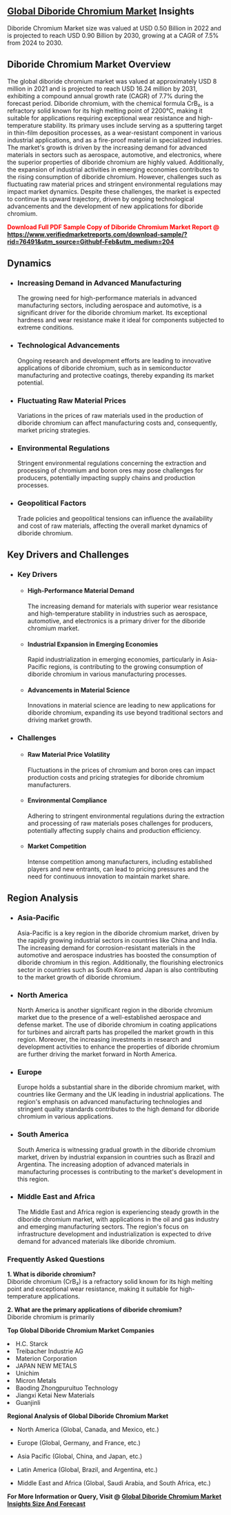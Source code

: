 <h2><a href="https://www.verifiedmarketreports.com/download-sample/?rid=76491&amp;utm_source=Githubf&amp;utm_medium=204" target="_blank">Global Diboride Chromium Market</a> Insights</h2><p>Diboride Chromium Market size was valued at USD 0.50 Billion in 2022 and is projected to reach USD 0.90 Billion by 2030, growing at a CAGR of 7.5% from 2024 to 2030.</p><p> <h2>Diboride Chromium Market Overview</h2> <p>The global diboride chromium market was valued at approximately USD 8 million in 2021 and is projected to reach USD 16.24 million by 2031, exhibiting a compound annual growth rate (CAGR) of 7.7% during the forecast period. Diboride chromium, with the chemical formula CrB₂, is a refractory solid known for its high melting point of 2200°C, making it suitable for applications requiring exceptional wear resistance and high-temperature stability. Its primary uses include serving as a sputtering target in thin-film deposition processes, as a wear-resistant component in various industrial applications, and as a fire-proof material in specialized industries. The market's growth is driven by the increasing demand for advanced materials in sectors such as aerospace, automotive, and electronics, where the superior properties of diboride chromium are highly valued. Additionally, the expansion of industrial activities in emerging economies contributes to the rising consumption of diboride chromium. However, challenges such as fluctuating raw material prices and stringent environmental regulations may impact market dynamics. Despite these challenges, the market is expected to continue its upward trajectory, driven by ongoing technological advancements and the development of new applications for diboride chromium.</p> <p><strong><p><span class=""><span style="color: #ff0000;"><strong>Download Full PDF Sample Copy of Diboride Chromium Market Report</strong> @ </span><a href="https://www.verifiedmarketreports.com/download-sample/?rid=76491&amp;utm_source=Githubf-Feb&amp;utm_medium=204" target="_blank">https://www.verifiedmarketreports.com/download-sample/?rid=76491&amp;utm_source=Githubf-Feb&amp;utm_medium=204</a></span></p></strong></p> <h2>Dynamics</h2> <ul> <li><h3>Increasing Demand in Advanced Manufacturing</h3> <p>The growing need for high-performance materials in advanced manufacturing sectors, including aerospace and automotive, is a significant driver for the diboride chromium market. Its exceptional hardness and wear resistance make it ideal for components subjected to extreme conditions.</p> </li> <li><h3>Technological Advancements</h3> <p>Ongoing research and development efforts are leading to innovative applications of diboride chromium, such as in semiconductor manufacturing and protective coatings, thereby expanding its market potential.</p> </li> <li><h3>Fluctuating Raw Material Prices</h3> <p>Variations in the prices of raw materials used in the production of diboride chromium can affect manufacturing costs and, consequently, market pricing strategies.</p> </li> <li><h3>Environmental Regulations</h3> <p>Stringent environmental regulations concerning the extraction and processing of chromium and boron ores may pose challenges for producers, potentially impacting supply chains and production processes.</p> </li> <li><h3>Geopolitical Factors</h3> <p>Trade policies and geopolitical tensions can influence the availability and cost of raw materials, affecting the overall market dynamics of diboride chromium.</p> </li> </ul> <h2>Key Drivers and Challenges</h2> <ul> <li><h3>Key Drivers</h3> <ul> <li><h4>High-Performance Material Demand</h4> <p>The increasing demand for materials with superior wear resistance and high-temperature stability in industries such as aerospace, automotive, and electronics is a primary driver for the diboride chromium market.</p> </li> <li><h4>Industrial Expansion in Emerging Economies</h4> <p>Rapid industrialization in emerging economies, particularly in Asia-Pacific regions, is contributing to the growing consumption of diboride chromium in various manufacturing processes.</p> </li> <li><h4>Advancements in Material Science</h4> <p>Innovations in material science are leading to new applications for diboride chromium, expanding its use beyond traditional sectors and driving market growth.</p> </li> </ul> </li> <li><h3>Challenges</h3> <ul> <li><h4>Raw Material Price Volatility</h4> <p>Fluctuations in the prices of chromium and boron ores can impact production costs and pricing strategies for diboride chromium manufacturers.</p> </li> <li><h4>Environmental Compliance</h4> <p>Adhering to stringent environmental regulations during the extraction and processing of raw materials poses challenges for producers, potentially affecting supply chains and production efficiency.</p> </li> <li><h4>Market Competition</h4> <p>Intense competition among manufacturers, including established players and new entrants, can lead to pricing pressures and the need for continuous innovation to maintain market share.</p> </li> </ul> </li> </ul> <h2>Region Analysis</h2> <ul> <li><h3>Asia-Pacific</h3> <p>Asia-Pacific is a key region in the diboride chromium market, driven by the rapidly growing industrial sectors in countries like China and India. The increasing demand for corrosion-resistant materials in the automotive and aerospace industries has boosted the consumption of diboride chromium in this region. Additionally, the flourishing electronics sector in countries such as South Korea and Japan is also contributing to the market growth of diboride chromium.</p> </li> <li><h3>North America</h3> <p>North America is another significant region in the diboride chromium market due to the presence of a well-established aerospace and defense market. The use of diboride chromium in coating applications for turbines and aircraft parts has propelled the market growth in this region. Moreover, the increasing investments in research and development activities to enhance the properties of diboride chromium are further driving the market forward in North America.</p> </li> <li><h3>Europe</h3> <p>Europe holds a substantial share in the diboride chromium market, with countries like Germany and the UK leading in industrial applications. The region's emphasis on advanced manufacturing technologies and stringent quality standards contributes to the high demand for diboride chromium in various applications.</p> </li> <li><h3>South America</h3> <p>South America is witnessing gradual growth in the diboride chromium market, driven by industrial expansion in countries such as Brazil and Argentina. The increasing adoption of advanced materials in manufacturing processes is contributing to the market's development in this region.</p> </li> <li><h3>Middle East and Africa</h3> <p>The Middle East and Africa region is experiencing steady growth in the diboride chromium market, with applications in the oil and gas industry and emerging manufacturing sectors. The region's focus on infrastructure development and industrialization is expected to drive demand for advanced materials like diboride chromium.</p> </li> </ul> <h3>Frequently Asked Questions</h3> <p><strong>1. What is diboride chromium?</strong><br> Diboride chromium (CrB₂) is a refractory solid known for its high melting point and exceptional wear resistance, making it suitable for high-temperature applications.</p> <p><strong>2. What are the primary applications of diboride chromium?</strong><br> Diboride chromium is primarily</p><p><strong>Top Global Diboride Chromium Market Companies</strong></p><div data-test-id=""><p><li>H.C. Starck</li><li> Treibacher Industrie AG</li><li> Materion Corporation</li><li> JAPAN NEW METALS</li><li> Unichim</li><li> Micron Metals</li><li> Baoding Zhongpuruituo Technology</li><li> Jiangxi Ketai New Materials</li><li> Guanjinli</li></p><div><strong>Regional Analysis of&nbsp;Global Diboride Chromium Market</strong></div><ul><li dir="ltr"><p dir="ltr">North America&nbsp;(Global, Canada, and Mexico, etc.)</p></li><li dir="ltr"><p dir="ltr">Europe (Global, Germany, and France, etc.)</p></li><li dir="ltr"><p dir="ltr">Asia Pacific&nbsp;(Global, China, and Japan, etc.)</p></li><li dir="ltr"><p dir="ltr">Latin America&nbsp;(Global, Brazil, and Argentina, etc.)</p></li><li dir="ltr">Middle East and Africa&nbsp;(Global, Saudi Arabia, and South Africa, etc.)</li></ul><p><strong>For More Information or Query, Visit @&nbsp;</strong><strong><a href="https://www.verifiedmarketreports.com/product/global-diboride-chromium-market-growth-2019-2024/?utm_source=Githubf&amp;utm_medium=204" target="_blank">Global Diboride Chromium Market Insights Size And Forecast</a></strong></p></div>
